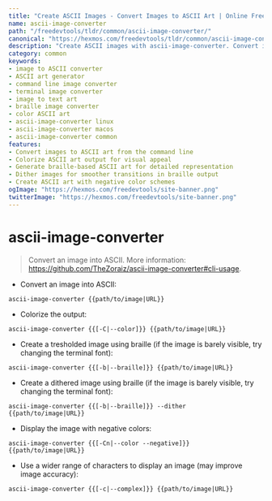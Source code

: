 ```yaml
---
title: "Create ASCII Images - Convert Images to ASCII Art | Online Free DevTools by Hexmos"
name: ascii-image-converter
path: "/freedevtools/tldr/common/ascii-image-converter/"
canonical: "https://hexmos.com/freedevtools/tldr/common/ascii-image-converter/"
description: "Create ASCII images with ascii-image-converter. Convert image files or URLs to colorful or braille-based ASCII art. Free online tool, no registration required."
category: common
keywords:
- image to ASCII converter
- ASCII art generator
- command line image converter
- terminal image converter
- image to text art
- braille image converter
- color ASCII art
- ascii-image-converter linux
- ascii-image-converter macos
- ascii-image-converter common
features:
- Convert images to ASCII art from the command line
- Colorize ASCII art output for visual appeal
- Generate braille-based ASCII art for detailed representation
- Dither images for smoother transitions in braille output
- Create ASCII art with negative color schemes
ogImage: "https://hexmos.com/freedevtools/site-banner.png"
twitterImage: "https://hexmos.com/freedevtools/site-banner.png"
---
```


# ascii-image-converter

> Convert an image into ASCII.
> More information: <https://github.com/TheZoraiz/ascii-image-converter#cli-usage>.

- Convert an image into ASCII:

`ascii-image-converter {{path/to/image|URL}}`

- Colorize the output:

`ascii-image-converter {{[-C|--color]}} {{path/to/image|URL}}`

- Create a tresholded image using braille (if the image is barely visible, try changing the terminal font):

`ascii-image-converter {{[-b|--braille]}} {{path/to/image|URL}}`

- Create a dithered image using braille (if the image is barely visible, try changing the terminal font):

`ascii-image-converter {{[-b|--braille]}} --dither {{path/to/image|URL}}`

- Display the image with negative colors:

`ascii-image-converter {{[-Cn|--color --negative]}} {{path/to/image|URL}}`

- Use a wider range of characters to display an image (may improve image accuracy):

`ascii-image-converter {{[-c|--complex]}} {{path/to/image|URL}}`
